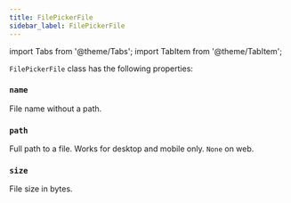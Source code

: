 ```yaml
---
title: FilePickerFile
sidebar_label: FilePickerFile
---
```


import Tabs from '@theme/Tabs';
import TabItem from '@theme/TabItem';

`FilePickerFile` class has the following properties:

### `name`

File name without a path.

### `path`

Full path to a file. Works for desktop and mobile only. `None` on web.

### `size`

File size in bytes.

